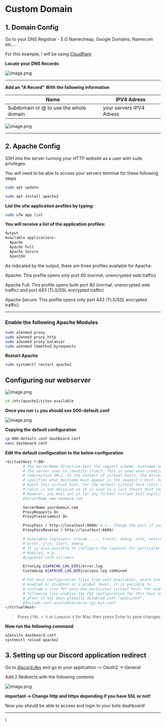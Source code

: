 # Custom Domain

## 1. Domain Config <a href="#heading-1" id="heading-1"></a>

Go to your DNS Registrar - E.G Namecheap, Google Domains, Namecom etc....

For this example, I will be using [Cloudflare](https://dash.cloudflare.com/)

**Locate your DNS Records**

![image.png](https://cdn.hashnode.com/res/hashnode/image/upload/v1668104209190/mvCRkv8\_P.png?auto=compress,format\&format=webp)

***

**Add an "A Record" With the following information**

| Name                                   | IPV4 Adress              |
| -------------------------------------- | ------------------------ |
| Subdomain or @ to use the whole domain | your servers IPV4 Adress |

![image.png](https://cdn.hashnode.com/res/hashnode/image/upload/v1668104547518/QwVvKB-Ox.png?auto=compress,format\&format=webp)

***

## 2. Apache Config <a href="#heading-4" id="heading-4"></a>

SSH into the server running your HTTP website as a user with sudo privileges.

You will need to be able to access your servers terminal for these following steps

```bash
sudo apt update

sudo apt install apache2
```

**List the ufw application profiles by typing:**

```bash
sudo ufw app list
```

**You will receive a list of the application profiles:**

```bash
Output
Available applications:
  Apache
  Apache Full
  Apache Secure
  OpenSSH
```

As indicated by the output, there are three profiles available for Apache:

Apache: This profile opens only port 80 (normal, unencrypted web traffic)

Apache Full: This profile opens both port 80 (normal, unencrypted web traffic) and port 443 (TLS/SSL encrypted traffic)

Apache Secure: This profile opens only port 443 (TLS/SSL encrypted traffic)

***

### **Enable the following Apache Modules** <a href="#heading-5" id="heading-5"></a>

```bash
sudo a2enmod proxy
sudo a2enmod proxy_http
sudo a2enmod proxy_balancer
sudo a2enmod lbmethod_byrequests
```

**Restart Apache**

```bash
sudo systemctl restart apache2
```

## **Configuring our webserver** <a href="#heading-6" id="heading-6"></a>

![image.png](https://cdn.hashnode.com/res/hashnode/image/upload/v1668105558953/doaPFoXH\_.png?auto=compress,format\&format=webp)

```bash
cd /etc/apache2/sites-available
```

**Once you run `ls` you should see 000-default.conf**

![image.png](https://cdn.hashnode.com/res/hashnode/image/upload/v1668105642911/n\_ltZ0oTO.png?auto=compress,format\&format=webp)

**Copying the default configuration**

```bash
cp 000-default.conf dashboard.conf
nano dashboard.conf
```



**Edit the default configuration to the below configuration**

```bash
<VirtualHost *:80>
        # The ServerName directive sets the request scheme, hostname and port that
        # the server uses to identify itself. This is used when creating
        # redirection URLs. In the context of virtual hosts, the ServerName
        # specifies what hostname must appear in the request's Host: header to
        # match this virtual host. For the default virtual host (this file) this
        # value is not decisive as it is used as a last resort host regardless.
        # However, you must set it for any further virtual host explicitly.
        #ServerName www.example.com

        ServerName yourdomain.com
        ProxyRequests On
        ProxyPreserveHost On

        ProxyPass / http://localhost:8080/ # <-- Change the port if your bot is running on a different port
        ProxyPassReverse / http://localhost:8080/

        # Available loglevels: trace8, ..., trace1, debug, info, notice, warn,
        # error, crit, alert, emerg.
        # It is also possible to configure the loglevel for particular
        # modules, e.g.
        #LogLevel info ssl:warn

        ErrorLog ${APACHE_LOG_DIR}/error.log
        CustomLog ${APACHE_LOG_DIR}/access.log combined

        # For most configuration files from conf-available/, which are
        # enabled or disabled at a global level, it is possible to
        # include a line for only one particular virtual host. For example the
        # following line enables the CGI configuration for this host only
        # after it has been globally disabled with "a2disconf".
        #Include conf-available/serve-cgi-bin.conf
</VirtualHost>
```

> Press `CTRL + X` or `Command-X` for Mac then press Enter to save changes

**Now run the following command**

```bash
a2ensite dashboard.conf
systemctl reload apache2
```

## 3. **Setting up our Discord application redirect** <a href="#heading-7" id="heading-7"></a>

Go to [discord.dev](https://discord.dev/) and go to your application **-**> Oauth2 -> General

Add 2 Redirects with the following contents

![image.png](https://cdn.hashnode.com/res/hashnode/image/upload/v1668812746494/UGjM9bOpl.png?auto=compress,format\&format=webp)

**important -> Change http and https depending if you have SSL or not!**

Now you should be able to access and login to your bots dashboard!

***

\
